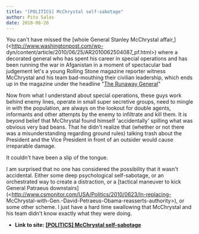 ```yaml
---
title: "[POLITICS] McChrystal self-sabotage"
author: Pito Salas
date: 2010-06-26
---
```


You can't have missed the [whole General Stanley McChrystal
affair,](<http://www.washingtonpost.com/wp-
dyn/content/article/2010/06/25/AR2010062504087_pf.html>) where a decorated
general who has spent his career in special operations and has been running
the war in Afganistan in a moment of spectacular bad judgement let's a young
Rolling Stone magazine reporter witness McChrystal and his team bad-mouthing
their civilian leadership, which ends up in the magazine under the headline
"[The Runaway
General](<http://www.rollingstone.com/politics/news/17390/119236>)"

Now from what I understand about special operations, these guys work behind
enemy lines, operate in small super secretive groups, need to mingle in with
the population, are always on the lookout for double agents, informants and
other attempts by the enemy to infiltrate and kill them. It is beyond belief
that McChrystal found himself 'accidentally' spilling what was obvious very
bad beans. That he didn't realize that (whether or not there was a
misunderstanding regarding ground rules) talking trash about the President and
the Vice President in front of an outsider would cause irreparable damage.

It couldn't have been a slip of the tongue.

I am surprised that no one has considered the possibility that it wasn't
accidental. Either some deep psychological self-sabotage, or an orchestrated
way to create a distraction, or a [tactical maneuver to kick General Patraeus
downstairs](<http://www.csmonitor.com/USA/Politics/2010/0623/In-replacing-
McChrystal-with-Gen.-David-Petraeus-Obama-reasserts-authority>), or some other
scheme. I just have a hard time swallowing that McChrystal and his team didn't
know exactly what they were doing.


* **Link to site:** **[[POLITICS] McChrystal self-sabotage](None)**
